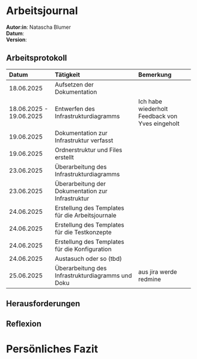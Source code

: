 # Arbeitsjournal
**Autor:in**: Natascha Blumer  
**Datum**:    
**Version**:  

## Arbeitsprotokoll
| Datum | Tätigkeit | Bemerkung |
| :-- | :-- | :-- |
| 18.06.2025 | Aufsetzen der Dokumentation |  |
| 18.06.2025 - 19.06.2025 | Entwerfen des Infrastrukturdiagramms | Ich habe wiederholt Feedback von Yves eingeholt |
| 19.06.2025 | Dokumentation zur Infrastruktur verfasst |  |
| 19.06.2025 | Ordnerstruktur und Files erstellt |  |
| 23.06.2025 | Überarbeitung des Infrastrukturdiagramms |  |
| 23.06.2025 | Überarbeitung der Dokumentation zur Infrastruktur |  |
| 24.06.2025 | Erstellung des Templates für die Arbeitsjournale |  |
| 24.06.2025 | Erstellung des Templates für die Testkonzepte |  |
| 24.06.2025 | Erstellung des Templates für die Konfiguration |  |
| 24.06.2025 | Austasuch oder so (tbd) |  |
| 25.06.2025 | Überarbeitung des Infrastrukturdiagramms und Doku | aus jira werde redmine |

## Herausforderungen

## Reflexion

# Persönliches Fazit

